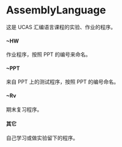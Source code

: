 # AssemblyLanguage

这是 UCAS 汇编语言课程的实验、作业的程序。

#### ~HW

作业程序，按照 PPT 的编号来命名。

#### ~PPT

来自 PPT 上的测试程序，按照 PPT 的编号命名。

#### ~Rv

期末复习程序。

#### 其它

自己学习或做实验留下的程序。


